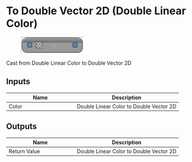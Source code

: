 # To Double Vector 2D (Double Linear Color)

<div align="left" data-full-width="false">

<figure><img src="../../../../api/Math/Conversions/To_Double_Vector_2D_(Double_Linear_Color).png" alt=""><figcaption></figcaption></figure>

</div>

Cast from Double Linear Color to Double Vector 2D

## Inputs

<table><thead><tr><th width="170">Name</th><th>Description</th></tr></thead><tbody><tr><td>Color</td><td>Double Linear Color to Double Vector 2D</td></tr></tbody></table>

## Outputs

<table><thead><tr><th width="170">Name</th><th>Description</th></tr></thead><tbody><tr><td>Return Value</td><td>Double Linear Color to Double Vector 2D</td></tr></tbody></table>
